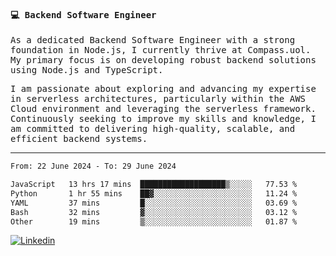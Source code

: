 
<samp>
  
#### 💻 Backend Software Engineer

As a dedicated Backend Software Engineer with a strong foundation in Node.js, I currently thrive at Compass.uol. My primary focus is on developing robust backend solutions using Node.js and TypeScript.

I am passionate about exploring and advancing my expertise in serverless architectures, particularly within the AWS Cloud environment and leveraging the serverless framework. Continuously seeking to improve my skills and knowledge, I am committed to delivering high-quality, scalable, and efficient backend systems.

---

<!--START_SECTION:waka-->

```txt
From: 22 June 2024 - To: 29 June 2024

JavaScript   13 hrs 17 mins  ███████████████████▒░░░░░   77.53 %
Python       1 hr 55 mins    ██▓░░░░░░░░░░░░░░░░░░░░░░   11.24 %
YAML         37 mins         █░░░░░░░░░░░░░░░░░░░░░░░░   03.69 %
Bash         32 mins         ▓░░░░░░░░░░░░░░░░░░░░░░░░   03.12 %
Other        19 mins         ▒░░░░░░░░░░░░░░░░░░░░░░░░   01.87 %
```

<!--END_SECTION:waka-->
  
</samp>

[![Linkedin](https://img.shields.io/badge/-Mateus%20Garcia-c080ff?style=flat-square&logo=Linkedin&logoColor=white&link=https://www.linkedin.com/in/mpgxc)](https://www.linkedin.com/in/mateusogarcia) 
